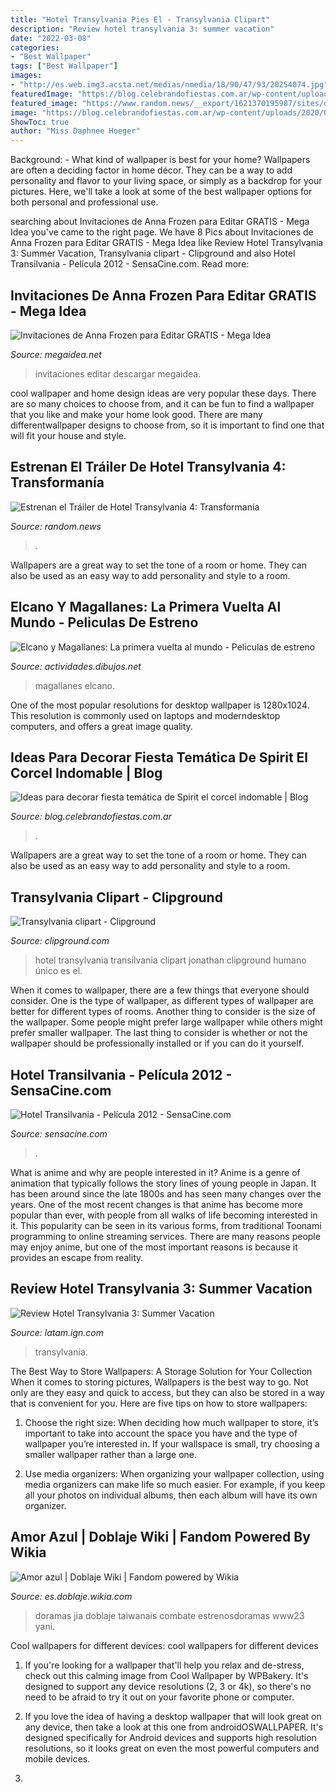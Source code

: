 ```yaml
---
title: "Hotel Transylvania Pies El - Transylvania Clipart"
description: "Review hotel transylvania 3: summer vacation"
date: "2022-03-08"
categories:
- "Best Wallpaper"
tags: ["Best Wallpaper"]
images:
- "http://es.web.img3.acsta.net/medias/nmedia/18/90/47/93/20254074.jpg"
featuredImage: "https://blog.celebrandofiestas.com.ar/wp-content/uploads/2020/06/tarjeta_imvitacion_spirit_corcel_celebrando_fiestas_gratis_free_invitation-683x1024.jpg"
featured_image: "https://www.random.news/__export/1621370195987/sites/debate/img/2021/05/18/estrenan-el-trxiler-de-la-xltima-pelxcula-de-hotel-transylvania-4-transformanxa_x1x.png_242310155.png"
image: "https://blog.celebrandofiestas.com.ar/wp-content/uploads/2020/06/tarjeta_imvitacion_spirit_corcel_celebrando_fiestas_gratis_free_invitation-683x1024.jpg"
ShowToc: true
author: "Miss Daphnee Hoeger"
---
```



Background: - What kind of wallpaper is best for your home?
Wallpapers are often a deciding factor in home décor. They can be a way to add personality and flavor to your living space, or simply as a backdrop for your pictures. Here, we'll take a look at some of the best wallpaper options for both personal and professional use.

	

		
searching about Invitaciones de Anna Frozen para Editar GRATIS - Mega Idea you've came to the right page. We have 8 Pics about Invitaciones de Anna Frozen para Editar GRATIS - Mega Idea like Review Hotel Transylvania 3: Summer Vacation, Transylvania clipart - Clipground and also Hotel Transilvania - Película 2012 - SensaCine.com. Read more:
		
    
## Invitaciones De Anna Frozen Para Editar GRATIS - Mega Idea

<img loading=lazy src="https://www.megaidea.net/wp-content/uploads/2021/06/invitacion-Anna-Frozen-768x556.jpg" onerror="this.onerror=null;this.src='https://tse2.mm.bing.net/th?id=OIP.2QuPp78EiHCiMBV9TyuWUgHaFX&amp;pid=15.1';" alt="Invitaciones de Anna Frozen para Editar GRATIS - Mega Idea">

_Source: megaidea.net_

>invitaciones editar descargar megaidea. 

	

cool wallpaper and home design ideas are very popular these days. There are so many choices to choose from, and it can be fun to find a wallpaper that you like and make your home look good. There are many differentwallpaper designs to choose from, so it is important to find one that will fit your house and style.

    
## Estrenan El Tráiler De Hotel Transylvania 4: Transformanía

<img loading=lazy src="https://www.random.news/__export/1621370195987/sites/debate/img/2021/05/18/estrenan-el-trxiler-de-la-xltima-pelxcula-de-hotel-transylvania-4-transformanxa_x1x.png_242310155.png" onerror="this.onerror=null;this.src='https://tse2.mm.bing.net/th?id=OIP.TT3CdNjX8KwivING3V6ANAHaEk&amp;pid=15.1';" alt="Estrenan el Tráiler de Hotel Transylvania 4: Transformanía">

_Source: random.news_

>. 

	

Wallpapers are a great way to set the tone of a room or home. They can also be used as an easy way to add personality and style to a room.

    
## Elcano Y Magallanes: La Primera Vuelta Al Mundo - Peliculas De Estreno

<img loading=lazy src="http://cdn2.dibujos.net/cine/galeria/718/535/elcano-y-magallanes-la-primera-vuelta-al-mundo-3052.jpg" onerror="this.onerror=null;this.src='https://tse3.mm.bing.net/th?id=OIP.caf85Ba4SJ0HX7WCv1ziMgHaEK&amp;pid=15.1';" alt="Elcano y Magallanes: La primera vuelta al mundo - Peliculas de estreno">

_Source: actividades.dibujos.net_

>magallanes elcano. 

	

One of the most popular resolutions for desktop wallpaper is 1280x1024. This resolution is commonly used on laptops and moderndesktop computers, and offers a great image quality.

    
## Ideas Para Decorar Fiesta Temática De Spirit El Corcel Indomable | Blog

<img loading=lazy src="https://blog.celebrandofiestas.com.ar/wp-content/uploads/2020/06/tarjeta_imvitacion_spirit_corcel_celebrando_fiestas_gratis_free_invitation-683x1024.jpg" onerror="this.onerror=null;this.src='https://tse3.mm.bing.net/th?id=OIP.M5FRArSk9I5Bm0fO2_d9PAHaLG&amp;pid=15.1';" alt="Ideas para decorar fiesta temática de Spirit el corcel indomable | Blog">

_Source: blog.celebrandofiestas.com.ar_

>. 

	

Wallpapers are a great way to set the tone of a room or home. They can also be used as an easy way to add personality and style to a room.

    
## Transylvania Clipart - Clipground

<img loading=lazy src="http://clipground.com/images/transsylvania-clipart-12.jpg" onerror="this.onerror=null;this.src='https://tse4.mm.bing.net/th?id=OIP.tnrKQXRA6WBQa8LLrRYolQDFEs&amp;pid=15.1';" alt="Transylvania clipart - Clipground">

_Source: clipground.com_

>hotel transylvania transilvania clipart jonathan clipground humano único es el. 

	

When it comes to wallpaper, there are a few things that everyone should consider. One is the type of wallpaper, as different types of wallpaper are better for different types of rooms. Another thing to consider is the size of the wallpaper. Some people might prefer large wallpaper while others might prefer smaller wallpaper. The last thing to consider is whether or not the wallpaper should be professionally installed or if you can do it yourself.

    
## Hotel Transilvania - Película 2012 - SensaCine.com

<img loading=lazy src="http://es.web.img3.acsta.net/medias/nmedia/18/90/47/93/20254074.jpg" onerror="this.onerror=null;this.src='https://tse2.mm.bing.net/th?id=OIP.V0lAkA8P9dpfXPL2Tfqg5QHaKl&amp;pid=15.1';" alt="Hotel Transilvania - Película 2012 - SensaCine.com">

_Source: sensacine.com_

>. 

	

What is anime and why are people interested in it?
Anime is a genre of animation that typically follows the story lines of young people in Japan. It has been around since the late 1800s and has seen many changes over the years. One of the most recent changes is that anime has become more popular than ever, with people from all walks of life becoming interested in it. This popularity can be seen in its various forms, from traditional Toonami programming to online streaming services. There are many reasons people may enjoy anime, but one of the most important reasons is because it provides an escape from reality.

    
## Review Hotel Transylvania 3: Summer Vacation

<img loading=lazy src="https://sm.ign.com/t/ign_latam/movie/h/hotel-tran/hotel-transylvania-3_n9pk.1024.jpg" onerror="this.onerror=null;this.src='https://tse2.mm.bing.net/th?id=OIP.1HGhQikpM5XojNjVMotcCQHaLH&amp;pid=15.1';" alt="Review Hotel Transylvania 3: Summer Vacation">

_Source: latam.ign.com_

>transylvania. 

	

The Best Way to Store Wallpapers: A Storage Solution for Your Collection
When it comes to storing pictures, Wallpapers is the best way to go. Not only are they easy and quick to access, but they can also be stored in a way that is convenient for you. Here are five tips on how to store wallpapers:
1) Choose the right size: When deciding how much wallpaper to store, it’s important to take into account the space you have and the type of wallpaper you’re interested in. If your wallspace is small, try choosing a smaller wallpaper rather than a large one.

2) Use media organizers: When organizing your wallpaper collection, using media organizers can make life so much easier. For example, if you keep all your photos on individual albums, then each album will have its own organizer.

    
## Amor Azul | Doblaje Wiki | Fandom Powered By Wikia

<img loading=lazy src="http://vignette4.wikia.nocookie.net/doblaje/images/4/4e/Amor_azul.jpg/revision/latest?cb=20120201003047&amp;path-prefix=es" onerror="this.onerror=null;this.src='https://tse1.mm.bing.net/th?id=OIP.Y29Kf1otsceoHOOZO1tBqwHaKC&amp;pid=15.1';" alt="Amor azul | Doblaje Wiki | Fandom powered by Wikia">

_Source: es.doblaje.wikia.com_

>doramas jia doblaje taiwanais combate estrenosdoramas www23 yani. 

	

Cool wallpapers for different devices:
cool wallpapers for different devices 

1. If you're looking for a wallpaper that'll help you relax and de-stress, check out this calming image from Cool Wallpaper by WPBakery. It's designed to support any device resolutions (2, 3 or 4k), so there's no need to be afraid to try it out on your favorite phone or computer.

2. If you love the idea of having a desktop wallpaper that will look great on any device, then take a look at this one from androidOSWALLPAPER. It's designed specifically for Android devices and supports high resolution resolutions, so it looks great on even the most powerful computers and mobile devices.

3.

